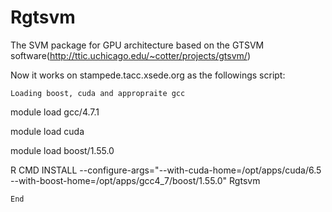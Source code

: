 # Rgtsvm
The SVM package for GPU architecture based on the GTSVM software(http://ttic.uchicago.edu/~cotter/projects/gtsvm/)

Now it works on stampede.tacc.xsede.org as the followings script:

`Loading boost, cuda and appropraite gcc`

module load gcc/4.7.1

module load cuda

module load boost/1.55.0

R CMD INSTALL --configure-args="--with-cuda-home=/opt/apps/cuda/6.5 --with-boost-home=/opt/apps/gcc4_7/boost/1.55.0" Rgtsvm

`End`
